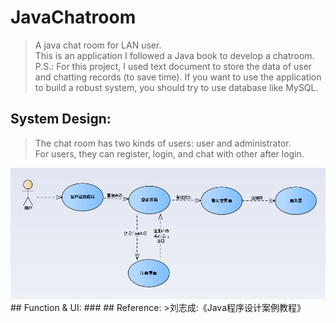 # JavaChatroom
>A java chat room for LAN user.   
>This is an application I followed a Java book to develop a chatroom.   
>P.S.: For this project, I used text document to store the data of user and chatting records (to save time). If you want to use the application to build a robust system, you should try to use database like MySQL.   

## System Design:  
>The chat room has two kinds of users: user and administrator.  
>For users, they can register, login, and chat with other after login.  
<img src="pic/System_design_user.png" width = 650>
## Function & UI:  
### 
## Reference:   
>刘志成:《Java程序设计案例教程》
